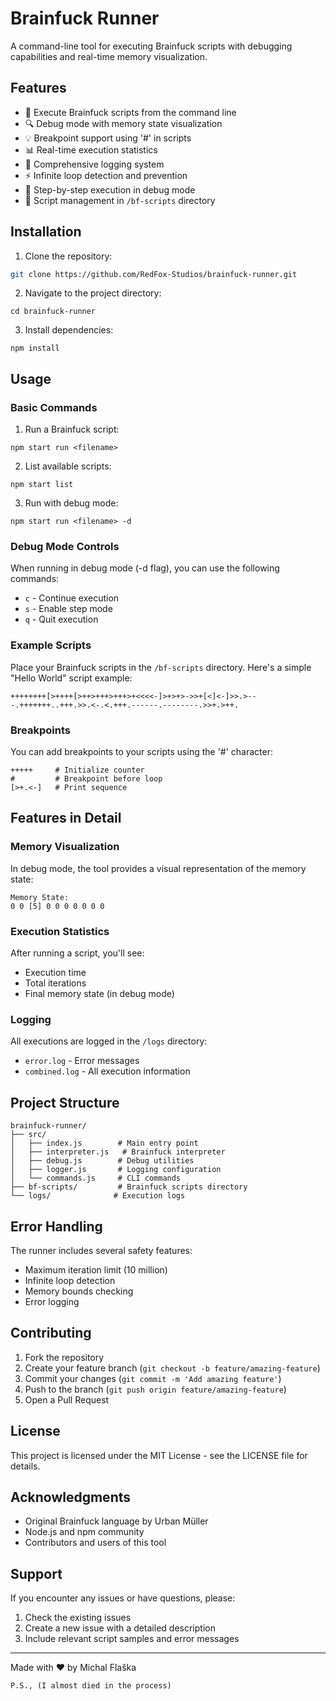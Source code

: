 # Brainfuck Runner

A command-line tool for executing Brainfuck scripts with debugging capabilities and real-time memory visualization.

## Features

- 🚀 Execute Brainfuck scripts from the command line
- 🔍 Debug mode with memory state visualization
- 💡 Breakpoint support using '#' in scripts
- 📊 Real-time execution statistics
- 📝 Comprehensive logging system
- ⚡ Infinite loop detection and prevention
- 🎯 Step-by-step execution in debug mode
- 📂 Script management in `/bf-scripts` directory

## Installation

1. Clone the repository:
```bash
git clone https://github.com/RedFox-Studios/brainfuck-runner.git
```

2. Navigate to the project directory:

```shellscript
cd brainfuck-runner
```

3. Install dependencies:

```shellscript
npm install
```

## Usage

### Basic Commands

1. Run a Brainfuck script:


```shellscript
npm start run <filename>
```

2. List available scripts:

```shellscript
npm start list
```

3. Run with debug mode:

```shellscript
npm start run <filename> -d
```

### Debug Mode Controls

When running in debug mode (-d flag), you can use the following commands:

- `c` - Continue execution
- `s` - Enable step mode
- `q` - Quit execution


### Example Scripts

Place your Brainfuck scripts in the `/bf-scripts` directory. Here's a simple "Hello World" script example:

```plaintext
++++++++[>++++[>++>+++>+++>+<<<<-]>+>+>->>+[<]<-]>>.>---.+++++++..+++.>>.<-.<.+++.------.--------.>>+.>++.
```

### Breakpoints

You can add breakpoints to your scripts using the '#' character:

```plaintext
+++++     # Initialize counter
#         # Breakpoint before loop
[>+.<-]   # Print sequence
```

## Features in Detail

### Memory Visualization

In debug mode, the tool provides a visual representation of the memory state:

```plaintext
Memory State:
0 0 [5] 0 0 0 0 0 0 0
```

### Execution Statistics

After running a script, you'll see:

- Execution time
- Total iterations
- Final memory state (in debug mode)


### Logging

All executions are logged in the `/logs` directory:

- `error.log` - Error messages
- `combined.log` - All execution information


## Project Structure

```plaintext
brainfuck-runner/
├── src/
│   ├── index.js        # Main entry point
│   ├── interpreter.js   # Brainfuck interpreter
│   ├── debug.js        # Debug utilities
│   ├── logger.js       # Logging configuration
│   └── commands.js     # CLI commands
├── bf-scripts/         # Brainfuck scripts directory
└── logs/              # Execution logs
```

## Error Handling

The runner includes several safety features:

- Maximum iteration limit (10 million)
- Infinite loop detection
- Memory bounds checking
- Error logging


## Contributing

1. Fork the repository
2. Create your feature branch (`git checkout -b feature/amazing-feature`)
3. Commit your changes (`git commit -m 'Add amazing feature'`)
4. Push to the branch (`git push origin feature/amazing-feature`)
5. Open a Pull Request


## License

This project is licensed under the MIT License - see the LICENSE file for details.

## Acknowledgments

- Original Brainfuck language by Urban Müller
- Node.js and npm community
- Contributors and users of this tool


## Support

If you encounter any issues or have questions, please:

1. Check the existing issues
2. Create a new issue with a detailed description
3. Include relevant script samples and error messages


---

Made with ❤️ by Michal Flaška 

`P.S., (I almost died in the process)`
